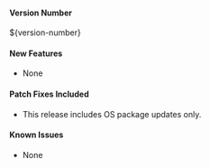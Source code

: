 #### Version Number
${version-number}

#### New Features
- None
  
#### Patch Fixes Included
- This release includes OS package updates only.

#### Known Issues
- None
